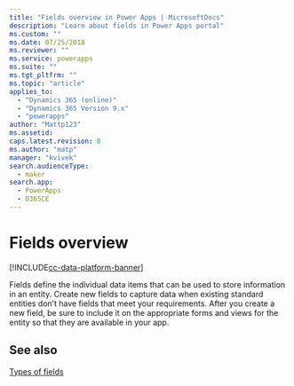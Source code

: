 ```yaml
---
title: "Fields overview in Power Apps | MicrosoftDocs"
description: "Learn about fields in Power Apps portal"
ms.custom: ""
ms.date: 07/25/2018
ms.reviewer: ""
ms.service: powerapps
ms.suite: ""
ms.tgt_pltfrm: ""
ms.topic: "article"
applies_to: 
  - "Dynamics 365 (online)"
  - "Dynamics 365 Version 9.x"
  - "powerapps"
author: "Mattp123"
ms.assetid: 
caps.latest.revision: 0
ms.author: "matp"
manager: "kvivek"
search.audienceType: 
  - maker
search.app: 
  - PowerApps
  - D365CE
---
```


# Fields overview

[!INCLUDE[cc-data-platform-banner](../../includes/cc-data-platform-banner.md)]

Fields define the individual data items that can be used to store information in an entity. Create new fields to capture data when existing standard entities don’t have fields that meet your requirements. After you create a new field, be sure to include it on the appropriate forms and views for the entity so that they are available in your app.

## See also
[Types of fields](types-of-fields.md)
